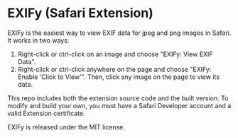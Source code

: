 EXIFy (Safari Extension)
===============================

EXIFy is the easiest way to view EXIF data for jpeg and png images in Safari. It works in two ways:

1. Right-click or ctrl-click on an image and choose "EXIFy: View EXIF Data".
2. Right-click or ctrl-click anywhere on the page and choose "EXIFy: Enable 'Click to View'". Then, click any image on the page to view its data.

This repo includes both the extension source code and the built version. To modify and build your own, you must have a Safari Developer account and a valid Extension certificate.

EXIFy is released under the MIT license.